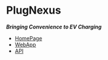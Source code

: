 # PlugNexus

***Bringing Convenience to EV Charging***

- [HomePage](https://plugnexus.com)
- [WebApp](https://app.plugnexus.com)
- [API](https://api.plugnexus.com)

